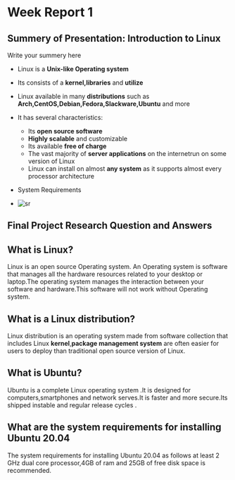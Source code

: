 # Week Report 1
## Summery of Presentation: Introduction to Linux
Write your summery here

* Linux is a **Unix-like Operating system**
* Its consists of a **kernel,libraries** and **utilize**
* Linux available in many **distributions** such as **Arch,CentOS,Debian,Fedora,Slackware,Ubuntu** and more
* It has several characteristics:
   - Its **open source software**
   - **Highly scalable** and customizable
   - Its available **free of charge**
   - The vast majority of **server applications** on the internetrun on some version of Linux
   - Linux can install on almost **any system** as it supports almost every processor architecture
  
* System Requirements
* ![sr](SystemRequirements.png)
  
## Final Project Research Question and Answers
## What is Linux?
Linux is an open source Operating system. An Operating system is software that manages all the hardware resources related to your desktop or laptop.The operating system manages the interaction between your software and hardware.This software will not work without Operating system.

## What is a Linux distribution?
Linux distribution is an operating system made from software collection that includes Linux **kernel**,**package management system** are often easier for users to deploy than traditional open source version of Linux.

## What is Ubuntu?
Ubuntu is a complete Linux operating system .It is designed for computers,smartphones and network serves.It is faster and more secure.Its shipped instable and regular release cycles .

## What are the system requirements for installing Ubuntu 20.04
The system requirements for installing Ubuntu 20.04 as follows at least 2 GHz dual core processor,4GB of ram and 25GB of free disk space is recommended.



